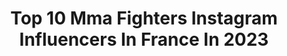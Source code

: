 ---
title: Top 10 Mma Fighters Instagram Influencers In France In 2023
description: >-
  Find top mma fighters Instagram influencers in France in 2023. Most popular hashtags: #mma #mmafighter #ufc #fight.
platform: Instagram
hits: 9
text_top: Discover the top-rated Instagram accounts on inBeat.
text_bottom: Our platform holds 9 Instagram influencers like this in France for you to work with.
profiles:
  - username: "taylor_d.i_lapilus"
    fullname: >-
      Taylor Double Impact
    bio: >-
      🇫🇷 Pro MMA fighter 16-3 @ufc Vet 3-1 @gmc_mma 135/145lbs🏆 @tkommaofficial_ 135lbs 🏆 @rmc_sport Analyst @mma_factory_paris @luckylucianopizza Co Owner
    location: "France"
    followers: 19641
    engagement: 334
    commentsToLikes: 0.043300
    id: ck5pxgsgxro9e0i110u50y1kc
    verified: true
    hashtags: "#fight, #rmcsport, #dakar, #mmafighter"
  - username: "corinnelaframboise"
    fullname: >-
      Corinne Laframboise
    bio: >-
      MMA FIGHTER @uae_warriors 👊🇨🇦👸 🎥@ufcfightpass 🙋‍♀️😈 BJJ WORLDCHAMP 🏆🏆 🧨@xpnworld 🤼‍♀️ @fujisportsus
    location: "France"
    followers: 6353
    engagement: 440
    commentsToLikes: 0.063844
    id: ck6tszr917r670j718v1nbq8n
    verified: false
    hashtags: "#mma, #legacy420, #headrush, #xpnworld"
  - username: "wilsonvarela.off"
    fullname: >-
      Wilson Varela
    bio: >-
      Kick-boxer / MMA fighter and content creator - Partenaire @sport2000plandecampagne -10% - @elgatoFRA - MANAGEMENT @managementfactory
    location: "France"
    followers: 112141
    engagement: 459
    commentsToLikes: 0.009725
    id: ck9wgba8csnpe0j786x214dw5
    verified: false
    hashtags: "#vamos, #nubai, #vamoscomtudo, #gladiator"
  - username: "jtrues"
    fullname: >-
      Josh Truesdell
    bio: >-
      MMA Fighter 💥👊 Team Renzo Gracie🟫🦁 International Model 🇮🇹 🇦🇺 🇯🇵 🇪🇸 🇬🇧 🇩🇪 Soul Artist Management 🇺🇸 SAG Actor 🎭 Innovative Artists 🗽
    location: "France"
    followers: 22926
    engagement: 317
    commentsToLikes: 0.026106
    id: ckap8tvqmpv6u0i78eaoek3kz
    verified: false
    hashtags: "#808, #surf, #rickday, #island"
  - username: "bouafia.sofian"
    fullname: >-
      Sofian Bouafia
    bio: >-
      Algerian/French 🇩🇿🇫🇷 Middleweight MMA fighter 🥊🤼‍♂️ 5-2-0 ⚖️ La difficulté construit les forts et détruit les faibles 📍🇫🇷
    location: "France"
    followers: 6380
    engagement: 604
    commentsToLikes: 0.017572
    id: ck5cad62ud7fn0i11j2r0fwtj
    verified: false
    hashtags: ""
  - username: "benoitst_denis"
    fullname: >-
      Benoît"God of War"Saint Denis
    bio: >-
      - Pro MMA fighter🇫🇷 📍Paris @venumtrainingcamp - Bulgarian Top Team 🥊 - Ex French SAS ⚔️ - Athlete @nutrimuscle With @lalou_croft 💍
    location: "France"
    followers: 6369
    engagement: 1315
    commentsToLikes: 0.036030
    id: ck5cgxbsjpptc0i11lz407yvc
    verified: false
    hashtags: "#venumtrainingcampparis, #venum, #grappling, #armeedeterre"
  - username: "thewill.mma"
    fullname: >-
      William « JAGUAR 🐆 » Gomis
    bio: >-
      🥊#MMA #fighter #wushu 🏋️‍♂️coach sportif 👻 willyboxing ▶️ YouTube (+85K) 🎖#european #champ #sanda 📍 Paris
    location: "France"
    followers: 7602
    engagement: 918
    commentsToLikes: 0.048212
    id: ck5hj7c52g51c0i11tb853eo3
    verified: false
    hashtags: "#mmalife, #croyezenvous, #combattant, #bellatormma"
  - username: "yoannkongolo"
    fullname: >-
      Yoann Kongolo
    bio: >-
      ▫️Boxer | Kickboxer 🥊 ▫️🇨🇭🇨🇩 ▫️Lausanne, Suisse📍 ▫️Personal Trainer 📥 ▫Head Coach @fightdistrict ▫kongoloyoann@gmail.com 📧
    location: "France"
    followers: 12757
    engagement: 611
    commentsToLikes: 0.038775
    id: ck6tx47bzvq8k0j71bt8wauaf
    verified: false
    hashtags: "#day, #mma, #fighter, #yk"
  - username: "papou_lele"
    fullname: >-
      Papou Lele
    bio: >-
      Snaketeam fighter @bellatormma @bellatorfrance 🇨🇵 4 fois champion de France 🇪🇺 2 ceintures européennes de MMA 🏆 2 ceintures internationales de MMA
    location: "France"
    followers: 6206
    engagement: 808
    commentsToLikes: 0.033920
    id: ck5hgpb3d40pl0i11j9v212fp
    verified: false
    hashtags: "#w4l, #mixedmartialarts, #train, #muaythai"
---